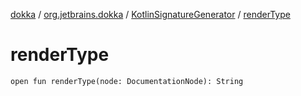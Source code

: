 [dokka](../../index.md) / [org.jetbrains.dokka](../index.md) / [KotlinSignatureGenerator](index.md) / [renderType](renderType.md)

# renderType

```
open fun renderType(node: DocumentationNode): String
```
